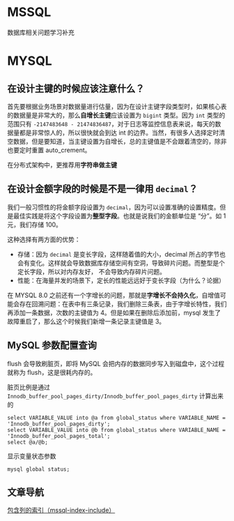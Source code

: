 # MSSQL
数据库相关问题学习补充

# MYSQL

## 在设计主键的时候应该注意什么？

首先要根据业务场景对数据量进行估量，因为在设计主键字段类型时，如果核心表的数据量是非常大的，那么**自增长主键**应该设置为 `bigint` 类型。因为 `int` 类型的范围只有 `-2147483648 - 21474836487`，对于日志等监控信息表来说，每天的数据量都是非常惊人的，所以很快就会到达 int 的边界。当然，有很多人选择定时清空数据，但是要知道，当主键设置为自增长，总的主键值是不会跟着清空的，除非也要定时重置 auto_crement。

在分布式架构中，更推荐用**字符串做主键**

## 在设计金额字段的时候是不是一律用 `decimal`？

我们一般习惯性的将金额字段设置为 `decimal`，因为可以设置准确的设置精度。但是最佳实践是将这个字段设置为**整型字段**。也就是说我们的金额单位是 “分”。如 1 元，我们存储 100。

这种选择有两方面的优势：

- 存储：因为 `decimal` 是变长字段，这样随着值的大小，decimal 所占的字节也会有变化。这样就会导致数据库存储空间有空洞，导致碎片问题。而整型是个定长字段，所以对内存友好， 不会导致内存碎片问题。
- 性能：在海量并发的场景下，定长的性能远远好于变长字段（为什么？论据）

在 MYSQL 8.0 之前还有一个字增长的问题，那就是**字增长不会持久化**，自增值可能会存在回溯问题：在表中有三条记录，我们删除三条表，由于字增长特性，我们再添加一条数据，次数的主键值为 4。但是如果在删除后添加前，mysql 发生了故障重启了，那么这个时候我们新增一条记录主键值是 3。

## MySQL 参数配置查询

flush 会导致刷脏页，即将 MySQL 会把内存的数据同步写入到磁盘中，这个过程就称为 flush，这是很耗内存的。

脏页比例是通过 `Innodb_buffer_pool_pages_dirty/Innodb_buffer_pool_pages_dirty` 计算出来的

```mysql
select VARIABLE_VALUE into @a from global_status where VARIABLE_NAME = 'Innodb_buffer_pool_pages_dirty';
select VARIABLE_VALUE into @b from global_status where VARIABLE_NAME = 'Innodb_buffer_pool_pages_total';
select @a/@b;
```

显示变量状态参数

```mysql
mysql global status;
```



## 文章导航

[包含列的索引（mssql-index-include）](src/docs/mssql-index-include.md)

